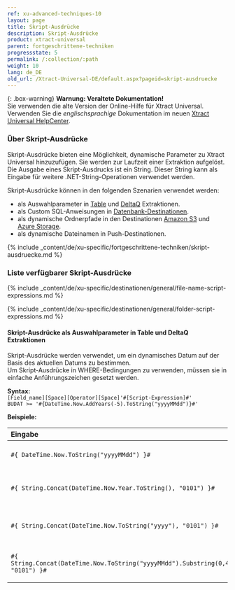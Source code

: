 ```yaml
---
ref: xu-advanced-techniques-10
layout: page
title: Skript-Ausdrücke
description: Skript-Ausdrücke
product: xtract-universal
parent: fortgeschrittene-techniken
progressstate: 5
permalink: /:collection/:path
weight: 10
lang: de_DE
old_url: /Xtract-Universal-DE/default.aspx?pageid=skript-ausdruecke
---
```


{: .box-warning}
**Warnung: Veraltete Dokumentation!** <br>
Sie verwenden die alte Version der Online-Hilfe für Xtract Universal.<br>
Verwenden Sie die *englischsprachige* Dokumentation im neuen [Xtract Universal HelpCenter](https://helpcenter.theobald-software.com/xtract-universal/documentation/introduction/).

### Über Skript-Ausdrücke

Skript-Ausdrücke bieten eine Möglichkeit, dynamische Parameter zu Xtract Universal hinzuzufügen. 
Sie werden zur Laufzeit einer Extraktion aufgelöst.
Die Ausgabe eines Skript-Ausdrucks ist ein String. 
Dieser String kann als Eingabe für weitere .NET-String-Operationen verwendet werden.

Skript-Ausdrücke können in den folgenden Szenarien verwendet werden:
- als Auswahlparameter in [Table](../table/where-bedingung#skript-ausdrücke) und [DeltaQ](../datasource-deltaq/datasource-parameter#skript-ausdrücke) Extraktionen.
- als Custom SQL-Anweisungen in [Datenbank-Destinationen](../destinationen#datenbanken--data-warehouses).
- als dynamische Ordnerpfade in den Destinationen [Amazon S3](../destinationen/amazon_aws_s3#folder) und [Azure Storage](../destinationen/azure-storage#folderdestinationen/azure-storage#folder).
- als dynamische Dateinamen in Push-Destinationen.

{% include _content/de/xu-specific/fortgeschrittene-techniken/skript-ausdruecke.md %}

### Liste verfügbarer Skript-Ausdrücke

{% include _content/de/xu-specific/destinationen/general/file-name-script-expressions.md %}

{% include _content/de/xu-specific/destinationen/general/folder-script-expressions.md %}

#### Skript-Ausdrücke als Auswahlparameter in Table und DeltaQ Extraktionen

Skript-Ausdrücke werden verwendet, um ein dynamisches Datum auf der Basis des aktuellen Datums zu bestimmen. <br>
Um Skript-Ausdrücke in WHERE-Bedingungen zu verwenden, müssen sie in einfache Anführungszeichen gesetzt werden.

**Syntax:**<br>
```[Field_name][Space][Operator][Space]'#[Script-Expression]#'```<br>
```BUDAT >= '#{DateTime.Now.AddYears(-5).ToString("yyyyMMdd")}#'```

**Beispiele:**

|   Eingabe                         | Ausgabe                                                                         | Beschreibung              |
|:--------------------------------------|:------------------------------------------------------------------------------|:--------------------|
|```#{ DateTime.Now.ToString("yyyyMMdd") }#```                                       | yyyyMMdd | Aktuelles Datum im SAP-Format          |
|```#{ String.Concat(DateTime.Now.Year.ToString(), "0101") }#```                     | yyyy0101 | Aktuelles Datum verkettet mit "0101"           |
|```#{ String.Concat(DateTime.Now.ToString("yyyy"), "0101") }#```                    | yyyy0101 | Aktuelles Datum verkettet mit "0101"            |
|```#{ String.Concat(DateTime.Now.ToString("yyyyMMdd").Substring(0,4), "0101") }#``` | yyyy0101 | Aktuelles Datum verkettet mit "0101""           |
